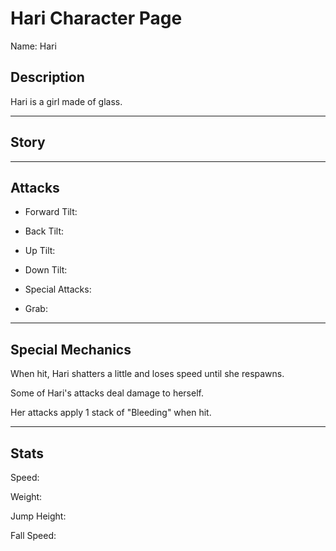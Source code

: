 # Hari Character Page
Name: Hari

## Description
Hari is a girl made of glass.

___
## Story


___
## Attacks
* Forward Tilt:
  
* Back Tilt:
  
* Up Tilt:
  
* Down Tilt:
  
* Special Attacks:
  
* Grab:
  
___
## Special Mechanics
When hit, Hari shatters a little and loses speed until she respawns.

Some of Hari's attacks deal damage to herself.

Her attacks apply  1 stack of "Bleeding" when hit.

___
## Stats
Speed:

Weight:

Jump Height:

Fall Speed: